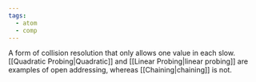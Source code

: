 ```yaml
---
tags:
  - atom
  - comp
---
```

A form of collision resolution that only allows one value in each slow. [[Quadratic Probing|Quadratic]] and [[Linear Probing|linear probing]] are examples of open addressing, whereas [[Chaining|chaining]] is not.